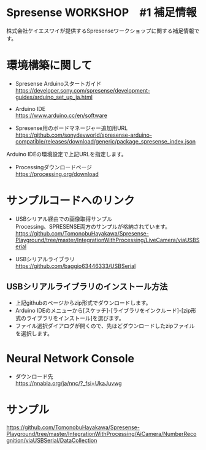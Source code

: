 # Spresense WORKSHOP　#1 補足情報

株式会社ケイエスワイが提供するSpresenseワークショップに関する補足情報です。

# 環境構築に関して

- Spresense Arduinoスタートガイド<br>
  https://developer.sony.com/spresense/development-guides/arduino_set_up_ja.html

- Arduino IDE<br>
 https://www.arduino.cc/en/software

- Spresense用のボードマネージャー追加用URL<br>
https://github.com/sonydevworld/spresense-arduino-compatible/releases/download/generic/package_spresense_index.json

Arduino IDEの環境設定で上記URLを指定します。

- Processingダウンロードページ<br>
  https://processing.org/download

  

# サンプルコードへのリンク
- USBシリアル経由での画像取得サンプル<br>
 Processing、SPRESENSE両方のサンプルが格納されています。<br>
  https://github.com/TomonobuHayakawa/Spresense-Playground/tree/master/IntegrationWithProcessing/LiveCamera/viaUSBSerial
  
- USBシリアルライブラリ<br>
  https://github.com/baggio63446333/USBSerial

## USBシリアルライブラリのインストール方法
* 上記githubのページからzip形式でダウンロードします。
* Arduino IDEのメニューから[スケッチ]-[ライブラリをインクルード]-[zip形式のライブラリをインストール]を選びます。
* ファイル選択ダイアログが開くので、先ほどダウンロードしたzipファイルを選択します。

# Neural Network Console
- ダウンロード先<br>
 https://nnabla.org/ja/nnc/?_fsi=UkaJuvwg

# サンプル
https://github.com/TomonobuHayakawa/Spresense-Playground/tree/master/IntegrationWithProcessing/AiCamera/NumberRecognition/viaUSBSerial/DataCollection


#
